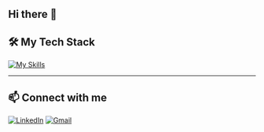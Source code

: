 ## Hi there 👋

<!--
**YousseFathalla/YousseFathalla** is a ✨ _special_ ✨ repository because its `README.md` (this file) appears on your GitHub profile.

Here are some ideas to get you started:

- 🔭 I’m currently working on ...
- 🌱 I’m currently learning ...
- 👯 I’m looking to collaborate on ...
- 🤔 I’m looking for help with ...
- 💬 Ask me about ...
- 📫 How to reach me: ...
- 😄 Pronouns: ...
- ⚡ Fun fact: ...
-->
## 🛠️ My Tech Stack

[![My Skills](https://skillicons.dev/icons?i=html,css,js,ts,angular,rxjs,bootstrap,sass,tailwindcss,github)](https://skillicons.dev)

---

## 📫 Connect with me

[![LinkedIn](https://skillicons.dev/icons?i=linkedin)](https://www.linkedin.com/in/YOUR_LINKEDIN_USERNAME)
[![Gmail](https://skillicons.dev/icons?i=gmail)](mailto:YOUR_EMAIL@gmail.com)
